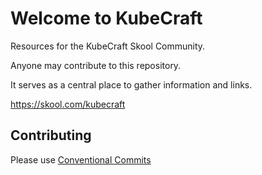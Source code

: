 # Welcome to KubeCraft

Resources for the KubeCraft Skool Community.

Anyone may contribute to this repository.

It serves as a central place to gather information and links.

<https://skool.com/kubecraft>

## Contributing

Please use [Conventional Commits](https://www.conventionalcommits.org/)
